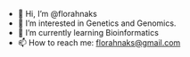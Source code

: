 - 👋 Hi, I’m @florahnaks
- 👀 I’m interested in Genetics and Genomics.
- 🌱 I’m currently learning Bioinformatics 
- 📫 How to reach me: florahnaks@gmail.com

<!---
florahnaks/florahnaks is a ✨ special ✨ repository because its `README.md` (this file) appears on your GitHub profile.
You can click the Preview link to take a look at your changes.
--->
